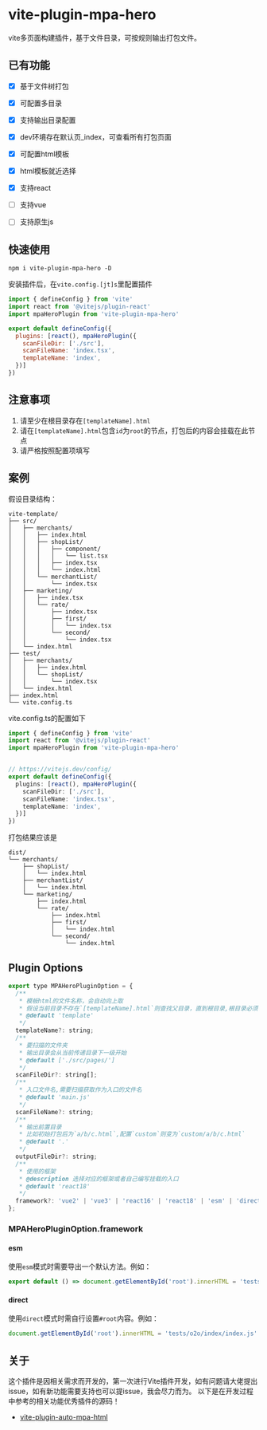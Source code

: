 # vite-plugin-mpa-hero
vite多页面构建插件，基于文件目录，可按规则输出打包文件。

## 已有功能

* [x] 基于文件树打包

* [x] 可配置多目录

* [x] 支持输出目录配置

* [x] dev环境存在默认页_index，可查看所有打包页面

* [x] 可配置html模板

* [x] html模板就近选择

* [x] 支持react

* [ ] 支持vue

* [ ] 支持原生js


## 快速使用

``` npm i vite-plugin-mpa-hero -D ```

安装插件后，在`vite.config.[jt]s`里配置插件

```javascript
import { defineConfig } from 'vite'
import react from '@vitejs/plugin-react'
import mpaHeroPlugin from 'vite-plugin-mpa-hero'

export default defineConfig({
  plugins: [react(), mpaHeroPlugin({
    scanFileDir: ['./src'],
    scanFileName: 'index.tsx',
    templateName: 'index',
  })]
})
```

## 注意事项

1. 请至少在根目录存在`[templateName].html`
2. 请在`[templateName].html`包含`id`为`root`的节点，打包后的内容会挂载在此节点
3. 请严格按照配置项填写

## 案例

假设目录结构：
```
vite-template/
├── src/
│   ├── merchants/
│   │   ├── index.html
│   │   ├── shopList/
│   │   │   ├── component/
│   │   │   │   └── list.tsx
│   │   │   ├── index.tsx
│   │   │   └── index.html
│   │   └── merchantList/
│   │       └── index.tsx
│   ├── marketing/
│   │   ├── index.tsx
│   │   └── rate/
│   │       ├── index.tsx
│   │       ├── first/
│   │       │   └── index.tsx
│   │       └── second/
│   │           └── index.tsx
│   └── index.html
├── test/
│   ├── merchants/
│   │   ├── index.html
│   │   └── shopList/
│   │       └── index.tsx
│   └── index.html
├── index.html 
└── vite.config.ts
```
vite.config.ts的配置如下
```typescript
import { defineConfig } from 'vite'
import react from '@vitejs/plugin-react'
import mpaHeroPlugin from 'vite-plugin-mpa-hero'


// https://vitejs.dev/config/
export default defineConfig({
  plugins: [react(), mpaHeroPlugin({
    scanFileDir: ['./src'],
    scanFileName: 'index.tsx',
    templateName: 'index',
  })]
})

```

打包结果应该是
```
dist/
└── merchants/
    ├── shopList/
    │   └── index.html
    ├── merchantList/
    │   └── index.html
    └── marketing/
        ├── index.html
        └── rate/
            ├── index.html
            ├── first/
            │   └── index.html
            └── second/
                └── index.html
```


## Plugin Options

```javascript
export type MPAHeroPluginOption = {
  /**
   * 模板html的文件名称，会自动向上取
   * 假设当前目录不存在`[templateName].html`则查找父目录，直到根目录,根目录必须存在
   * @default 'template'
   */
  templateName?: string;
  /**
   * 要扫描的文件夹
   * 输出目录会从当前传递目录下一级开始
   * @default ['./src/pages/']
   */
  scanFileDir?: string[];
  /**
   * 入口文件名,需要扫描获取作为入口的文件名
   * @default 'main.js'
   */
  scanFileName?: string;
  /**
   * 输出前置目录
   * 比如初始打包后为`a/b/c.html`,配置`custom`则变为`custom/a/b/c.html`
   * @default '.'
   */
  outputFileDir?: string;
  /**
   * 使用的框架
   * @description 选择对应的框架或者自己编写挂载的入口
   * @default 'react18'
   */
  framework?: 'vue2' | 'vue3' | 'react16' | 'react18' | 'esm' | 'direct';
};
```

### MPAHeroPluginOption.framework

#### esm
使用`esm`模式时需要导出一个默认方法。例如：
```javascript
export default () => document.getElementById('root').innerHTML = 'tests/o2o/index/index.js'
```

#### direct
使用`direct`模式时需自行设置`#root`内容。例如：
```javascript
document.getElementById('root').innerHTML = 'tests/o2o/index/index.js'
```


## 关于

这个插件是因相关需求而开发的，第一次进行Vite插件开发，如有问题请大佬提出issue，如有新功能需要支持也可以提issue，我会尽力而为。
以下是在开发过程中参考的相关功能优秀插件的源码！
* [vite-plugin-auto-mpa-html](https://github.com/iamspark1e/vite-plugin-auto-mpa-html)

